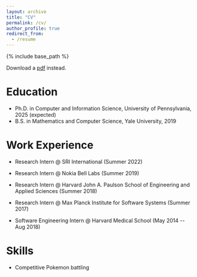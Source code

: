 ```yaml
---
layout: archive
title: "CV"
permalink: /cv/
author_profile: true
redirect_from:
  - /resume
---
```


{% include base_path %}

Download a [pdf](/files/antonxue-cv.pdf) instead.

Education
======
* Ph.D. in Computer and Information Science, University of Pennsylvania, 2025 (expected)
* B.S. in Mathematics and Computer Science, Yale University, 2019

Work Experience
======
* Research Intern @ SRI International (Summer 2022)

* Research Intern @ Nokia Bell Labs (Summer 2019)

* Research Intern @ Harvard John A. Paulson School of Engineering and Applied Sciences (Summer 2018)

* Research Intern @ Max Planck Institute for Software Systems (Summer 2017)

* Software Engineering Intern @ Harvard Medical School (May 2014 -- Aug 2018)

Skills
======
* Competitive Pokemon battling

